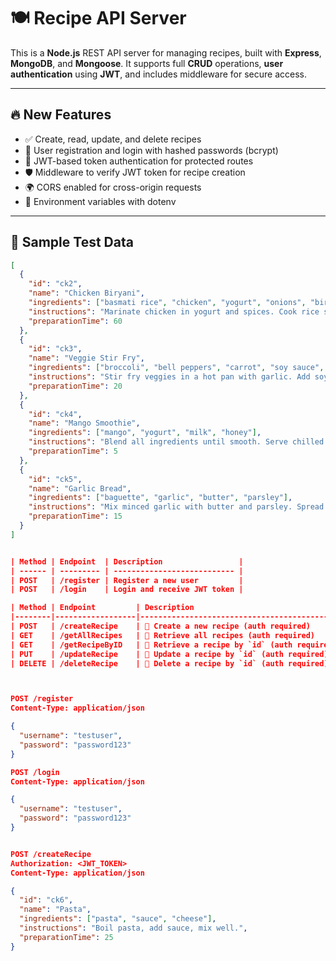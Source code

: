 # 🍽️ Recipe API Server

This is a **Node.js** REST API server for managing recipes, built with **Express**, **MongoDB**, and **Mongoose**. It supports full **CRUD** operations, **user authentication** using **JWT**, and includes middleware for secure access.

---

## 🔥 New Features

- ✅ Create, read, update, and delete recipes
- 🔐 User registration and login with hashed passwords (bcrypt)
- 🔑 JWT-based token authentication for protected routes
- 🛡️ Middleware to verify JWT token for recipe creation
- 🌍 CORS enabled for cross-origin requests
- 🔧 Environment variables with dotenv

---

## 🧪 Sample Test Data

```json
[
  {
    "id": "ck2",
    "name": "Chicken Biryani",
    "ingredients": ["basmati rice", "chicken", "yogurt", "onions", "biryani spices"],
    "instructions": "Marinate chicken in yogurt and spices. Cook rice separately. Layer chicken and rice. Steam on low flame.",
    "preparationTime": 60
  },
  {
    "id": "ck3",
    "name": "Veggie Stir Fry",
    "ingredients": ["broccoli", "bell peppers", "carrot", "soy sauce", "garlic"],
    "instructions": "Stir fry veggies in a hot pan with garlic. Add soy sauce. Serve hot with rice or noodles.",
    "preparationTime": 20
  },
  {
    "id": "ck4",
    "name": "Mango Smoothie",
    "ingredients": ["mango", "yogurt", "milk", "honey"],
    "instructions": "Blend all ingredients until smooth. Serve chilled.",
    "preparationTime": 5
  },
  {
    "id": "ck5",
    "name": "Garlic Bread",
    "ingredients": ["baguette", "garlic", "butter", "parsley"],
    "instructions": "Mix minced garlic with butter and parsley. Spread on sliced baguette. Bake until golden.",
    "preparationTime": 15
  }
]


| Method | Endpoint  | Description                 |
| ------ | --------- | --------------------------- |
| POST   | /register | Register a new user         |
| POST   | /login    | Login and receive JWT token |

| Method | Endpoint         | Description                                     |
|--------|------------------|-------------------------------------------------|
| POST   | /createRecipe    | 🔐 Create a new recipe (auth required)          |
| GET    | /getAllRecipes   | 🔐 Retrieve all recipes (auth required)         |
| GET    | /getRecipeByID   | 🔐 Retrieve a recipe by `id` (auth required)    |
| PUT    | /updateRecipe    | 🔐 Update a recipe by `id` (auth required)      |
| DELETE | /deleteRecipe    | 🔐 Delete a recipe by `id` (auth required)      |



POST /register
Content-Type: application/json

{
  "username": "testuser",
  "password": "password123"
}

POST /login
Content-Type: application/json

{
  "username": "testuser",
  "password": "password123"
}


POST /createRecipe
Authorization: <JWT_TOKEN>
Content-Type: application/json

{
  "id": "ck6",
  "name": "Pasta",
  "ingredients": ["pasta", "sauce", "cheese"],
  "instructions": "Boil pasta, add sauce, mix well.",
  "preparationTime": 25
}
